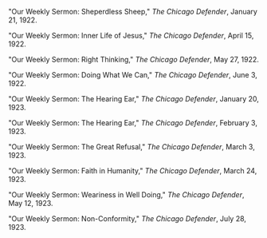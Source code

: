 "Our Weekly Sermon: Sheperdless Sheep," *The Chicago Defender*, January 21, 1922.

"Our Weekly Sermon: Inner Life of Jesus," *The Chicago Defender*, April 15, 1922.

"Our Weekly Sermon: Right Thinking," *The Chicago Defender*, May 27, 1922. 

"Our Weekly Sermon: Doing What We Can," *The Chicago Defender*, June 3, 1922. 

"Our Weekly Sermon: The Hearing Ear," *The Chicago Defender*, January 20, 1923. 

"Our Weekly Sermon: The Hearing Ear," *The Chicago Defender*, February 3, 1923. 

"Our Weekly Sermon: The Great Refusal," *The Chicago Defender*, March 3, 1923. 

"Our Weekly Sermon: Faith in Humanity," *The Chicago Defender*, March 24, 1923.

"Our Weekly Sermon: Weariness in Well Doing," *The Chicago Defender*, May 12, 1923. 

"Our Weekly Sermon: Non-Conformity," *The Chicago Defender*, July 28, 1923. 
